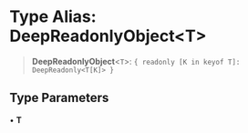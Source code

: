 # Type Alias: DeepReadonlyObject\<T\>

> **DeepReadonlyObject**\<`T`\>: `{ readonly [K in keyof T]: DeepReadonly<T[K]> }`

## Type Parameters

• **T**

